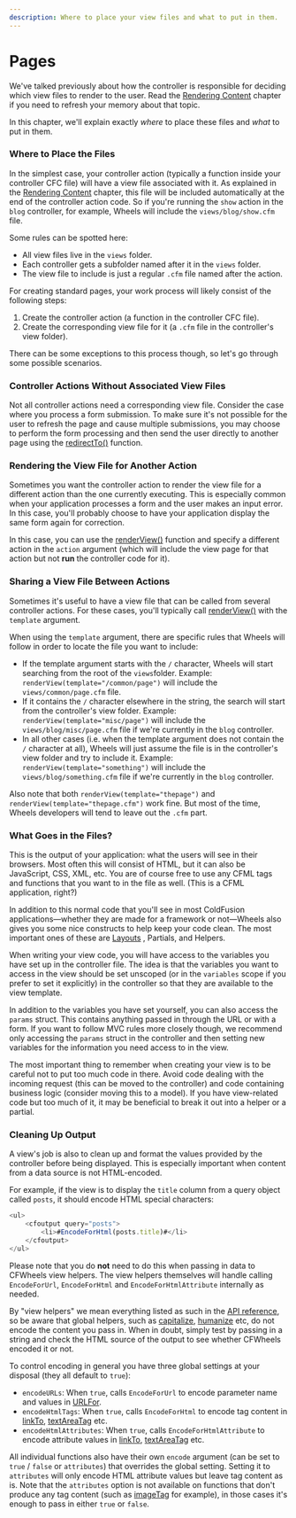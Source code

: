```yaml
---
description: Where to place your view files and what to put in them.
---
```


# Pages

We've talked previously about how the controller is responsible for deciding which view files to render to the user. Read the [Rendering Content](https://guides.cfwheels.org/cfwheels-guides/handling-requests-with-controllers/rendering-content) chapter if you need to refresh your memory about that topic.

In this chapter, we'll explain exactly _where_ to place these files and _what_ to put in them.

### Where to Place the Files

In the simplest case, your controller action (typically a function inside your controller CFC file) will have a view file associated with it. As explained in the [Rendering Content](https://guides.cfwheels.org/cfwheels-guides/handling-requests-with-controllers/rendering-content) chapter, this file will be included automatically at the end of the controller action code. So if you're running the `show` action in the `blog` controller, for example, Wheels will include the `views/blog/show.cfm` file.

Some rules can be spotted here:

* All view files live in the `views` folder.
* Each controller gets a subfolder named after it in the `views` folder.
* The view file to include is just a regular `.cfm` file named after the action.

For creating standard pages, your work process will likely consist of the following steps:

1. Create the controller action (a function in the controller CFC file).
2. Create the corresponding view file for it (a `.cfm` file in the controller's view folder).

There can be some exceptions to this process though, so let's go through some possible scenarios.

### Controller Actions Without Associated View Files

Not all controller actions need a corresponding view file. Consider the case where you process a form submission. To make sure it's not possible for the user to refresh the page and cause multiple submissions, you may choose to perform the form processing and then send the user directly to another page using the [redirectTo()](https://api.cfwheels.org/controller.redirectto.html) function.

### Rendering the View File for Another Action

Sometimes you want the controller action to render the view file for a different action than the one currently executing. This is especially common when your application processes a form and the user makes an input error. In this case, you'll probably choose to have your application display the same form again for correction.

In this case, you can use the [renderView()](https://api.cfwheels.org/controller.renderview.html) function and specify a different action in the `action` argument (which will include the view page for that action but not **run** the controller code for it).

### Sharing a View File Between Actions

Sometimes it's useful to have a view file that can be called from several controller actions. For these cases, you'll typically call [renderView()](https://api.cfwheels.org/controller.renderview.html) with the `template` argument.

When using the `template` argument, there are specific rules that Wheels will follow in order to locate the file you want to include:

* If the template argument starts with the `/` character, Wheels will start searching from the root of the `views`folder. Example: `renderView(template="/common/page")` will include the `views/common/page.cfm` file.
* If it contains the `/` character elsewhere in the string, the search will start from the controller's view folder. Example: `renderView(template="misc/page")` will include the `views/blog/misc/page.cfm` file if we're currently in the `blog` controller.
* In all other cases (i.e. when the template argument does not contain the `/` character at all), Wheels will just assume the file is in the controller's view folder and try to include it. Example: `renderView(template="something")` will include the `views/blog/something.cfm` file if we're currently in the `blog` controller.

Also note that both `renderView(template="thepage")` and `renderView(template="thepage.cfm")` work fine. But most of the time, Wheels developers will tend to leave out the `.cfm` part.

### What Goes in the Files?

This is the output of your application: what the users will see in their browsers. Most often this will consist of HTML, but it can also be JavaScript, CSS, XML, etc. You are of course free to use any CFML tags and functions that you want to in the file as well. (This is a CFML application, right?)

In addition to this normal code that you'll see in most ColdFusion applications—whether they are made for a framework or not—Wheels also gives you some nice constructs to help keep your code clean. The most important ones of these are [Layouts](https://guides.cfwheels.org/cfwheels-guides/displaying-views-to-users/layouts) , Partials, and Helpers.

When writing your view code, you will have access to the variables you have set up in the controller file. The idea is that the variables you want to access in the view should be set unscoped (or in the `variables` scope if you prefer to set it explicitly) in the controller so that they are available to the view template.

In addition to the variables you have set yourself, you can also access the `params` struct. This contains anything passed in through the URL or with a form. If you want to follow MVC rules more closely though, we recommend only accessing the `params` struct in the controller and then setting new variables for the information you need access to in the view.

The most important thing to remember when creating your view is to be careful not to put too much code in there. Avoid code dealing with the incoming request (this can be moved to the controller) and code containing business logic (consider moving this to a model). If you have view-related code but too much of it, it may be beneficial to break it out into a helper or a partial.

### Cleaning Up Output

A view's job is also to clean up and format the values provided by the controller before being displayed. This is especially important when content from a data source is not HTML-encoded.

For example, if the view is to display the `title` column from a query object called `posts`, it should encode HTML special characters:

```javascript
<ul>
    <cfoutput query="posts">
        <li>#EncodeForHtml(posts.title)#</li>
    </cfoutput>
</ul>
```

Please note that you do **not** need to do this when passing in data to CFWheels view helpers. The view helpers themselves will handle calling `EncodeForUrl`, `EncodeForHtml` and `EncodeForHtmlAttribute` internally as needed.

By "view helpers" we mean everything listed as such in the [API reference](https://api.cfwheels.org/), so be aware that global helpers, such as [capitalize](https://api.cfwheels.org/controller.capitalize.html), [humanize](https://api.cfwheels.org/controller.humanize.html) etc, do not encode the content you pass in. When in doubt, simply test by passing in a string and check the HTML source of the output to see whether CFWheels encoded it or not.

To control encoding in general you have three global settings at your disposal (they all default to `true`):

* `encodeURLs`: When `true`, calls `EncodeForUrl` to encode parameter name and values in [URLFor](https://api.cfwheels.org/controller.urlfor.html).
* `encodeHtmlTags`: When `true`, calls `EncodeForHtml` to encode tag content in [linkTo](https://api.cfwheels.org/controller.linkto.html), [textAreaTag](https://api.cfwheels.org/controller.textareatag.html) etc.
* `encodeHtmlAttributes`: When `true`, calls `EncodeForHtmlAttribute` to encode attribute values in [linkTo](https://api.cfwheels.org/controller.linkto.html), [textAreaTag](https://api.cfwheels.org/controller.textareatag.html) etc.

All individual functions also have their own `encode` argument (can be set to `true` / `false` or `attributes`) that overrides the global setting. Setting it to `attributes` will only encode HTML attribute values but leave tag content as is. Note that the `attributes` option is not available on functions that don't produce any tag content (such as [imageTag](https://api.cfwheels.org/controller.imagetag.html) for example), in those cases it's enough to pass in either `true` or `false`.

